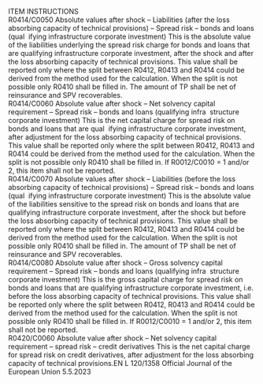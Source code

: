  
ITEM  INSTRUCTIONS  
R0414/C0050  Absolute values after 
shock – Liabilities (after 
the loss absorbing 
capacity of technical 
provisions) – Spread risk 
– bonds and loans (qual ­
ifying infrastructure 
corporate investment)  This is the absolute value of the liabilities underlying the spread risk charge for 
bonds and loans that are qualifying infrastructure corporate investment, after the 
shock and after the loss absorbing capacity of technical provisions. This value 
shall be reported only where the split between R0412, R0413 and R0414 could 
be derived from the method used for the calculation. When the split is not 
possible only R0410 shall be filled in. 
The amount of TP shall be net of reinsurance and SPV recoverables.  
R0414/C0060  Absolute value after 
shock – Net solvency 
capital requirement – 
Spread risk – bonds and 
loans (qualifying infra ­
structure corporate 
investment)  This is the net capital charge for spread risk on bonds and loans that are qual ­
ifying infrastructure corporate investment, after adjustment for the loss absorbing 
capacity of technical provisions. This value shall be reported only where the split 
between R0412, R0413 and R0414 could be derived from the method used for 
the calculation. When the split is not possible only R0410 shall be filled in. 
If R0012/C0010 = 1 and/or 2, this item shall not be reported.  
R0414/C0070  Absolute values after 
shock – Liabilities (before 
the loss absorbing 
capacity of technical 
provisions) – Spread risk 
– bonds and loans (qual ­
ifying infrastructure 
corporate investment)  This is the absolute value of the liabilities sensitive to the spread risk on bonds 
and loans that are qualifying infrastructure corporate investment, after the shock 
but before the loss absorbing capacity of technical provisions. This value shall be 
reported only where the split between R0412, R0413 and R0414 could be 
derived from the method used for the calculation. When the split is not 
possible only R0410 shall be filled in. 
The amount of TP shall be net of reinsurance and SPV recoverables.  
R0414/C0080  Absolute value after 
shock – Gross solvency 
capital requirement – 
Spread risk – bonds and 
loans (qualifying infra ­
structure corporate 
investment)  This is the gross capital charge for spread risk on bonds and loans that are 
qualifying infrastructure corporate investment, i.e. before the loss absorbing 
capacity of technical provisions. This value shall be reported only where the 
split between R0412, R0413 and R0414 could be derived from the method 
used for the calculation. When the split is not possible only R0410 shall be 
filled in. 
If R0012/C0010 = 1 and/or 2, this item shall not be reported.  
R0420/C0060  Absolute value after 
shock – Net solvency 
capital requirement – 
spread risk – credit 
derivatives  This is the net capital charge for spread risk on credit derivatives, after adjustment 
for the loss absorbing capacity of technical provisions.EN  L 120/1358 Official Journal of the European Union 5.5.2023